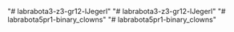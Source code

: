"# labrabota3-z3-gr12-lJegerl" 
"# labrabota3-z3-gr12-lJegerl" 
"# labrabota5pr1-binary_clowns" 
"# labrabota5pr1-binary_clowns" 

